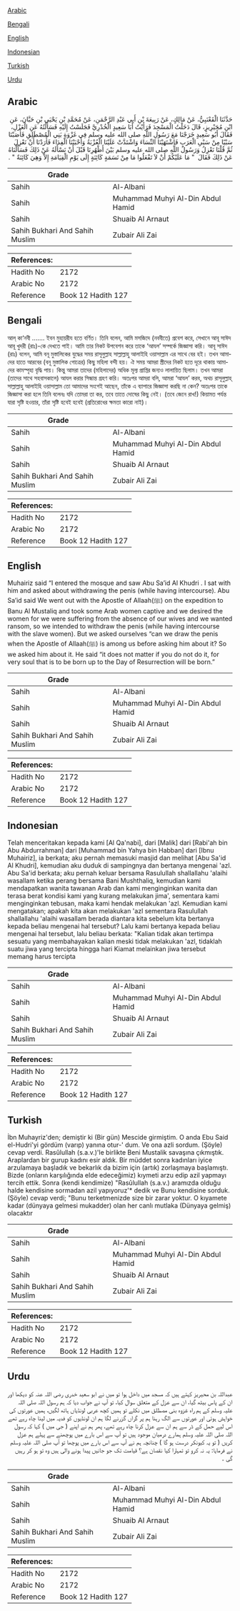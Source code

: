 [Arabic](#arabic)

[Bengali](#bengali)

[English](#english)

[Indonesian](#indonesian)

[Turkish](#turkish)

[Urdu](#urdu)

## Arabic


<div dir="rtl" lang="ar" style={{fontSize:'larger',backgroundColor:'#f8f9fa',padding:20}}>
حَدَّثَنَا الْقَعْنَبِيُّ، عَنْ مَالِكٍ، عَنْ رَبِيعَةَ بْنِ أَبِي عَبْدِ الرَّحْمَنِ، عَنْ مُحَمَّدِ بْنِ يَحْيَى بْنِ حَبَّانَ، عَنِ ابْنِ مُحَيْرِيزٍ، قَالَ دَخَلْتُ الْمَسْجِدَ فَرَأَيْتُ أَبَا سَعِيدٍ الْخُدْرِيَّ فَجَلَسْتُ إِلَيْهِ فَسَأَلْتُهُ عَنِ الْعَزْلِ، فَقَالَ أَبُو سَعِيدٍ خَرَجْنَا مَعَ رَسُولِ اللَّهِ صلى الله عليه وسلم فِي غَزْوَةِ بَنِي الْمُصْطَلِقِ فَأَصَبْنَا سَبْيًا مِنْ سَبْىِ الْعَرَبِ فَاشْتَهَيْنَا النِّسَاءَ وَاشْتَدَّتْ عَلَيْنَا الْعُزْبَةُ وَأَحْبَبْنَا الْفِدَاءَ فَأَرَدْنَا أَنْ نَعْزِلَ ثُمَّ قُلْنَا نَعْزِلُ وَرَسُولُ اللَّهِ صلى الله عليه وسلم بَيْنَ أَظْهُرِنَا قَبْلَ أَنْ نَسْأَلَهُ عَنْ ذَلِكَ فَسَأَلْنَاهُ عَنْ ذَلِكَ فَقَالَ ‏ "‏ مَا عَلَيْكُمْ أَنْ لاَ تَفْعَلُوا مَا مِنْ نَسَمَةٍ كَائِنَةٍ إِلَى يَوْمِ الْقِيَامَةِ إِلاَّ وَهِيَ كَائِنَةٌ ‏"‏ ‏.‏
</div>
<div style={{backgroundColor:'#f8f9fa',padding:20, marginBottom: 10}}><table> <thead> <tr> <th>Grade</th> <th></th> </tr> </thead> <tbody> <tr><td>Sahih</td><td>Al-Albani</td></tr><tr><td>Sahih</td><td>Muhammad Muhyi Al-Din Abdul Hamid</td></tr><tr><td>Sahih</td><td>Shuaib Al Arnaut</td></tr><tr><td>Sahih Bukhari And Sahih Muslim</td><td>Zubair Ali Zai</td></tr></tbody></table><table> <thead> <tr> <th>References:</th> <th></th> </tr> </thead> <tbody><tr><td>Hadith No</td><td>2172</td></tr><tr><td>Arabic No</td><td>2172</td></tr><tr><td>Reference</td><td>Book 12 Hadith 127</td></tr></tbody></table></div>

## Bengali


<div dir="ltr" lang="bn" style={{fontSize:'larger',backgroundColor:'#f8f9fa',padding:20}}>
আল্ কা‘নবী ....... ইবন মুহায়রীয হতে বর্ণিত। তিনি বলেন, আমি মসজিদে (নববীতে) প্রবেশ করে, সেখানে আবূ সাঈদ আবূ খুদরী (রাঃ)-কে দেখতে পাই। আমি তার নিকট উপবেশন করে তাকে ‘আযল’ সম্পর্কে জিজ্ঞাসা করি। আবূ সাঈদ (রাঃ) বলেন, আমি বনূ মুস্তালিকের যুদ্ধের সময় রাসূলুল্লাহ সাল্লাল্লাহু আলাইহি ওয়াসাল্লাম এর সাথে বের হই। তখন আমাদের হাতে আরবের (বনূ মুস্তালিক গোত্রের) কিছু মহিলা বন্দী হয়। ঐ সময় আমরা স্ত্রীদের নিকট হতে দূরে থাকায় আমাদের কামস্পৃহা বৃদ্ধি পায়। কিন্তু আমরা তাদের (মহিলাদের) অধিক মূল্য প্রাপ্তির জন্যও লালায়িত ছিলাম। তখন আমরা (তাদের সাথে সহবাসকালে) আযল করার সিন্ধান্ত গ্রহণ করি। অতঃপর আমরা বলি, আমরা ‘আযল’ করব, অথচ রাসূলুল্লাহ্ সাল্লাল্লাহু আলাইহি ওয়াসাল্লাম তো আমাদের সংগেই আছেন, তাঁকে এ ব্যাপারে জিজ্ঞাসা করছি না কেন? অতঃপর তাকে জিজ্ঞাসা করা হলে তিনি বলেনঃ যদি তোমরা তা কর, তবে তাতে দোষের কিছু নেই। (তবে জেনে রাখ!) কিয়ামত পর্যন্ত যারা সৃষ্টি হওয়ার, তাঁরা সৃষ্টি হবেই হবেই (প্রতিরোধের ক্ষমতা কারো নাই)।
</div>
<div style={{backgroundColor:'#f8f9fa',padding:20, marginBottom: 10}}><table> <thead> <tr> <th>Grade</th> <th></th> </tr> </thead> <tbody> <tr><td>Sahih</td><td>Al-Albani</td></tr><tr><td>Sahih</td><td>Muhammad Muhyi Al-Din Abdul Hamid</td></tr><tr><td>Sahih</td><td>Shuaib Al Arnaut</td></tr><tr><td>Sahih Bukhari And Sahih Muslim</td><td>Zubair Ali Zai</td></tr></tbody></table><table> <thead> <tr> <th>References:</th> <th></th> </tr> </thead> <tbody><tr><td>Hadith No</td><td>2172</td></tr><tr><td>Arabic No</td><td>2172</td></tr><tr><td>Reference</td><td>Book 12 Hadith 127</td></tr></tbody></table></div>

## English


<div dir="ltr" lang="en" style={{fontSize:'larger',backgroundColor:'#f8f9fa',padding:20}}>
Muhairiz said “I entered the mosque and saw Abu Sa’id Al Khudri . I sat with him and asked about withdrawing the penis (while having intercourse). Abu Sa’id said We went out with the Apostle of Allaah(ﷺ) on the expedition to Banu Al Mustaliq and took some Arab women captive and we desired the women for we were suffering from the absence of our wives and we wanted ransom, so we intended to withdraw the penis (while having intercourse with the slave women). But we asked ourselves “can we draw the penis when the Apostle of Allaah(ﷺ) is among us before asking him about it? So we asked him about it. He said “it does not matter if you do not do it, for very soul that is to be born up to the Day of Resurrection will be born.”
</div>
<div style={{backgroundColor:'#f8f9fa',padding:20, marginBottom: 10}}><table> <thead> <tr> <th>Grade</th> <th></th> </tr> </thead> <tbody> <tr><td>Sahih</td><td>Al-Albani</td></tr><tr><td>Sahih</td><td>Muhammad Muhyi Al-Din Abdul Hamid</td></tr><tr><td>Sahih</td><td>Shuaib Al Arnaut</td></tr><tr><td>Sahih Bukhari And Sahih Muslim</td><td>Zubair Ali Zai</td></tr></tbody></table><table> <thead> <tr> <th>References:</th> <th></th> </tr> </thead> <tbody><tr><td>Hadith No</td><td>2172</td></tr><tr><td>Arabic No</td><td>2172</td></tr><tr><td>Reference</td><td>Book 12 Hadith 127</td></tr></tbody></table></div>

## Indonesian


<div dir="ltr" lang="id" style={{fontSize:'larger',backgroundColor:'#f8f9fa',padding:20}}>
Telah menceritakan kepada kami [Al Qa'nabi], dari [Malik] dari [Rabi'ah bin Abu Abdurrahman] dari [Muhammad bin Yahya bin Habban] dari [Ibnu Muhairiz], ia berkata; aku pernah memasuki masjid dan melihat [Abu Sa'id Al Khudri], kemudian aku duduk di sampingnya dan bertanya mengenai 'azl. Abu Sa'id berkata; aku pernah keluar bersama Rasulullah shallallahu 'alaihi wasallam ketika perang bersama Bani Mushthaliq, kemudian kami mendapatkan wanita tawanan Arab dan kami menginginkan wanita dan terasa berat kondisi kami yang kurang melakukan jima', sementara kami menginginkan tebusan, maka kami hendak melakukan 'azl. Kemudian kami mengatakan; apakah kita akan melakukan 'azl sementara Rasulullah shallallahu 'alaihi wasallam berada diantara kita sebelum kita bertanya kepada beliau mengenai hal tersebut? Lalu kami bertanya kepada beliau mengenai hal tersebut, lalu beliau berkata: "Kalian tidak akan tertimpa sesuatu yang membahayakan kalian meski tidak melakukan 'azl, tidaklah suatu jiwa yang tercipta hingga hari Kiamat melainkan jiwa tersebut memang harus tercipta
</div>
<div style={{backgroundColor:'#f8f9fa',padding:20, marginBottom: 10}}><table> <thead> <tr> <th>Grade</th> <th></th> </tr> </thead> <tbody> <tr><td>Sahih</td><td>Al-Albani</td></tr><tr><td>Sahih</td><td>Muhammad Muhyi Al-Din Abdul Hamid</td></tr><tr><td>Sahih</td><td>Shuaib Al Arnaut</td></tr><tr><td>Sahih Bukhari And Sahih Muslim</td><td>Zubair Ali Zai</td></tr></tbody></table><table> <thead> <tr> <th>References:</th> <th></th> </tr> </thead> <tbody><tr><td>Hadith No</td><td>2172</td></tr><tr><td>Arabic No</td><td>2172</td></tr><tr><td>Reference</td><td>Book 12 Hadith 127</td></tr></tbody></table></div>

## Turkish


<div dir="ltr" lang="tr" style={{fontSize:'larger',backgroundColor:'#f8f9fa',padding:20}}>
İbn Muhayriz'den; demiştir ki (Bir gün) Mescide girmiştim. O anda Ebu Said el-Hudri'yi gördüm (varıp) yanına otur-' dum. Ve ona azli sordum. (Şöyle) cevap verdi. Rasûlullah (s.a.v.)'le birlikte Beni Mustalik savaşına çıkmıştık. Araplardan bir gurup kadını esir aldık. Bir müddet sonra kadınları iyice arzulamaya başladık ve bekarlık da bizim için (artık) zorlaşmaya başlamıştı. Bizde (onların karşılığında elde edeceğimiz) kıymeti arzu edip azil yapmayı tercih ettik. Sonra (kendi kendimize) "Rasûlullah (s.a.v.) aramızda olduğu halde kendisine sormadan azil yapıyoruz'* dedik ve Bunu kendisine sorduk. (Şöyle) cevap verdi; "Bunu terketmenizde size bir zarar yoktur. O kıyamete kadar (dünyaya gelmesi mukadder) olan her canlı mutlaka (Dünyaya gelmiş) olacaktır
</div>
<div style={{backgroundColor:'#f8f9fa',padding:20, marginBottom: 10}}><table> <thead> <tr> <th>Grade</th> <th></th> </tr> </thead> <tbody> <tr><td>Sahih</td><td>Al-Albani</td></tr><tr><td>Sahih</td><td>Muhammad Muhyi Al-Din Abdul Hamid</td></tr><tr><td>Sahih</td><td>Shuaib Al Arnaut</td></tr><tr><td>Sahih Bukhari And Sahih Muslim</td><td>Zubair Ali Zai</td></tr></tbody></table><table> <thead> <tr> <th>References:</th> <th></th> </tr> </thead> <tbody><tr><td>Hadith No</td><td>2172</td></tr><tr><td>Arabic No</td><td>2172</td></tr><tr><td>Reference</td><td>Book 12 Hadith 127</td></tr></tbody></table></div>

## Urdu


<div dir="rtl" lang="ur" style={{fontSize:'larger',backgroundColor:'#f8f9fa',padding:20}}>
عبداللہ بن محیریز کہتے ہیں کہ مسجد میں داخل ہوا تو میں نے ابو سعید خدری رضی اللہ عنہ کو دیکھا اور ان کے پاس بیٹھ گیا، ان سے عزل کے متعلق سوال کیا، تو آپ نے جواب دیا کہ ہم رسول اللہ صلی اللہ علیہ وسلم کے ہم راہ غزوہ بنی مصطلق میں نکلے تو ہمیں کچھ عربی لونڈیاں ہاتھ لگیں، ہمیں عورتوں کی خواہش ہوئی اور عورتوں سے الگ رہنا ہم پر گراں گزرنے لگا ہم ان لونڈیوں کو فدیہ میں لینا چاہ رہے تھے اس لیے حمل کے ڈر سے ہم ان سے عزل کرنا چاہ رہے تھے، پھر ہم نے اپنے ( جی میں ) کہا کہ رسول اللہ صلی اللہ علیہ وسلم ہمارے درمیان موجود ہیں تو آپ سے اس بارے میں پوچھنے سے پہلے ہم عزل کریں ( تو یہ کیونکر درست ہو گا ) چنانچہ ہم نے آپ سے اس بارے میں پوچھا تو آپ صلی اللہ علیہ وسلم نے فرمایا: یہ نہ کرو تو تمہارا کیا نقصان ہے؟ قیامت تک جو جانیں پیدا ہونے والی ہیں وہ تو ہو کر رہیں گی ۔
</div>
<div style={{backgroundColor:'#f8f9fa',padding:20, marginBottom: 10}}><table> <thead> <tr> <th>Grade</th> <th></th> </tr> </thead> <tbody> <tr><td>Sahih</td><td>Al-Albani</td></tr><tr><td>Sahih</td><td>Muhammad Muhyi Al-Din Abdul Hamid</td></tr><tr><td>Sahih</td><td>Shuaib Al Arnaut</td></tr><tr><td>Sahih Bukhari And Sahih Muslim</td><td>Zubair Ali Zai</td></tr></tbody></table><table> <thead> <tr> <th>References:</th> <th></th> </tr> </thead> <tbody><tr><td>Hadith No</td><td>2172</td></tr><tr><td>Arabic No</td><td>2172</td></tr><tr><td>Reference</td><td>Book 12 Hadith 127</td></tr></tbody></table></div>